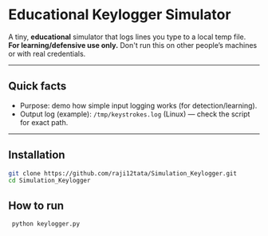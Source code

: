 # Educational Keylogger Simulator

A tiny, **educational** simulator that logs lines you type to a local temp file.  
**For learning/defensive use only.** Don't run this on other people’s machines or with real credentials.

---

## Quick facts
- Purpose: demo how simple input logging works (for detection/learning).
- Output log (example): `/tmp/keystrokes.log` (Linux) — check the script for exact path.

---

## Installation
```bash
git clone https://github.com/raji12tata/Simulation_Keylogger.git
cd Simulation_Keylogger
````
## How to run
````bash
 python keylogger.py
